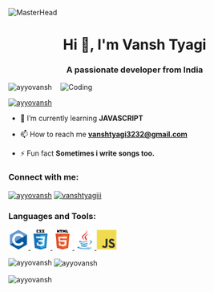 
![MasterHead](https://i.pinimg.com/originals/0f/25/e4/0f25e4668c1c7740b5ed41835339d67f.gif)                     


<h1 align="center">Hi 👋, I'm Vansh Tyagi</h1>
<h3 align="center">A passionate developer from India</h3>
<img align="right" alt="Coding" width="400" src="https://media.tenor.com/NCRHhqkXrJYAAAAi/programmers-go-internet.gif">

<p align="left"> <img src="https://komarev.com/ghpvc/?username=ayyovansh&label=Profile%20views&color=0e75b6&style=flat" alt="ayyovansh" /> </p>

<p align="left"> <a href="https://twitter.com/ayyovansh" target="blank"><img src="https://img.shields.io/twitter/follow/ayyovansh?logo=twitter&style=for-the-badge" alt="ayyovansh" /></a> </p>

- 🌱 I’m currently learning **JAVASCRIPT**

- 📫 How to reach me **vanshtyagi3232@gmail.com**

- ⚡ Fun fact **Sometimes i write songs too.**

<h3 align="left">Connect with me:</h3>
<p align="left">
<a href="https://twitter.com/ayyovansh" target="blank"><img align="center" src="https://raw.githubusercontent.com/rahuldkjain/github-profile-readme-generator/master/src/images/icons/Social/twitter.svg" alt="ayyovansh" height="30" width="40" /></a>
<a href="https://linkedin.com/in/vanshtyagiii" target="blank"><img align="center" src="https://raw.githubusercontent.com/rahuldkjain/github-profile-readme-generator/master/src/images/icons/Social/linked-in-alt.svg" alt="vanshtyagiii" height="30" width="40" /></a>
</p>

<h3 align="left">Languages and Tools:</h3>
<p align="left"> <a href="https://www.cprogramming.com/" target="_blank" rel="noreferrer"> <img src="https://raw.githubusercontent.com/devicons/devicon/master/icons/c/c-original.svg" alt="c" width="40" height="40"/> </a> <a href="https://www.w3schools.com/css/" target="_blank" rel="noreferrer"> <img src="https://raw.githubusercontent.com/devicons/devicon/master/icons/css3/css3-original-wordmark.svg" alt="css3" width="40" height="40"/> </a> <a href="https://www.w3.org/html/" target="_blank" rel="noreferrer"> <img src="https://raw.githubusercontent.com/devicons/devicon/master/icons/html5/html5-original-wordmark.svg" alt="html5" width="40" height="40"/> </a> <a href="https://www.java.com" target="_blank" rel="noreferrer"> <img src="https://raw.githubusercontent.com/devicons/devicon/master/icons/java/java-original.svg" alt="java" width="40" height="40"/> </a> <a href="https://developer.mozilla.org/en-US/docs/Web/JavaScript" target="_blank" rel="noreferrer"> <img src="https://raw.githubusercontent.com/devicons/devicon/master/icons/javascript/javascript-original.svg" alt="javascript" width="40" height="40"/> </a> </p>

<p><img align="left" src="https://github-readme-stats.vercel.app/api/top-langs?username=ayyovansh&show_icons=true&locale=en&layout=compact" alt="ayyovansh" /></p>

<p>&nbsp;<img align="center" src="https://github-readme-stats.vercel.app/api?username=ayyovansh&show_icons=true&locale=en" alt="ayyovansh" /></p>

<p><img align="center" src="https://github-readme-streak-stats.herokuapp.com/?user=ayyovansh&" alt="ayyovansh" /></p>

